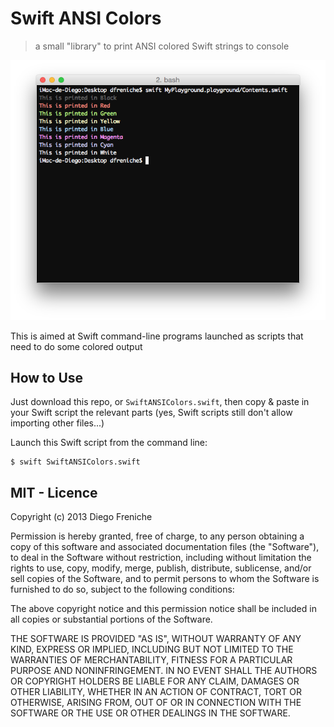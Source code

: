 # Swift ANSI Colors

> a small "library" to print ANSI colored Swift strings to console


![](img/swift-ANSI-colors.png)


This is aimed at Swift command-line programs launched as scripts that need to do some colored output

## How to Use

Just download this repo, or `SwiftANSIColors.swift`, then copy & paste in your Swift script the relevant parts (yes, Swift scripts still don't allow importing other files...)

Launch this Swift script from the command line:

    $ swift SwiftANSIColors.swift
    

## MIT - Licence

Copyright (c) 2013 Diego Freniche

Permission is hereby granted, free of charge, to any person obtaining a copy of this software and associated documentation files (the "Software"), to deal in the Software without restriction, including without limitation the rights to use, copy, modify, merge, publish, distribute, sublicense, and/or sell copies of the Software, and to permit persons to whom the Software is furnished to do so, subject to the following conditions:

The above copyright notice and this permission notice shall be included in all copies or substantial portions of the Software.

THE SOFTWARE IS PROVIDED "AS IS", WITHOUT WARRANTY OF ANY KIND, EXPRESS OR IMPLIED, INCLUDING BUT NOT LIMITED TO THE WARRANTIES OF MERCHANTABILITY, FITNESS FOR A PARTICULAR PURPOSE AND NONINFRINGEMENT. IN NO EVENT SHALL THE AUTHORS OR COPYRIGHT HOLDERS BE LIABLE FOR ANY CLAIM, DAMAGES OR OTHER LIABILITY, WHETHER IN AN ACTION OF CONTRACT, TORT OR OTHERWISE, ARISING FROM, OUT OF OR IN CONNECTION WITH THE SOFTWARE OR THE USE OR OTHER DEALINGS IN THE SOFTWARE.